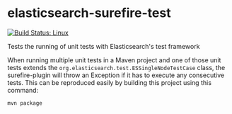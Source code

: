 # elasticsearch-surefire-test

[![Build Status: Linux](https://travis-ci.org/arjansh/elasticsearch-surefire-test.svg?branch=master)](https://travis-ci.org/arjansh/elasticsearch-surefire-test)

Tests the running of unit tests with Elasticsearch's test framework

When running multiple unit tests in a Maven project and one of those unit tests extends the `org.elasticsearch.test.ESSingleNodeTestCase` class, the surefire-plugin will throw an Exception if it has to execute any consecutive tests. This can be reproduced easily by building this project using this command:

```
mvn package
```
